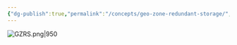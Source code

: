 ```yaml
---
{"dg-publish":true,"permalink":"/concepts/geo-zone-redundant-storage/","tags":["concept/SRE/cloud/azure"]}
---
```


![GZRS.png|950](/img/user/images/GZRS.png)

